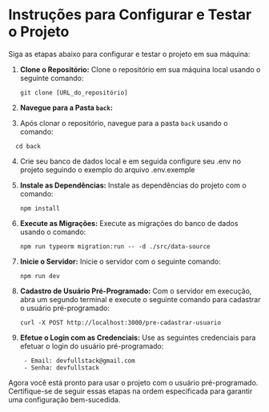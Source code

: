 # Instruções para Configurar e Testar o Projeto

Siga as etapas abaixo para configurar e testar o projeto em sua máquina:

1. **Clone o Repositório:**
   Clone o repositório em sua máquina local usando o seguinte comando:

   ```
   git clone [URL_do_repositório]

   ```
2. **Navegue para a Pasta `back`:**
3. Após clonar o repositório, navegue para a pasta `back` usando o comando:
 ```
   cd back
   ```
4. Crie seu banco de dados local e em seguida configure seu .env no projeto seguindo o exemplo do arquivo .env.exemple
5. **Instale as Dependências:**
   Instale as dependências do projeto com o comando:

   ```
   npm install
   ```

6. **Execute as Migrações:**
   Execute as migrações do banco de dados usando o comando:

   ```
   npm run typeorm migration:run -- -d ./src/data-source
   ```

7. **Inicie o Servidor:**
   Inicie o servidor com o seguinte comando:
   ```
   npm run dev
   ```
8. **Cadastro de Usuário Pré-Programado:**
   Com o servidor em execução, abra um segundo terminal e execute o seguinte comando para cadastrar o usuário pré-programado:

   ```
   curl -X POST http://localhost:3000/pre-cadastrar-usuario
   ```

9. **Efetue o Login com as Credenciais:**
   Use as seguintes credenciais para efetuar o login do usuário pré-programado:
   ```
    - Email: devfullstack@gmail.com
    - Senha: devfullstack
   ```

Agora você está pronto para usar o projeto com o usuário pré-programado. Certifique-se de seguir essas etapas na ordem especificada para garantir uma configuração bem-sucedida.

